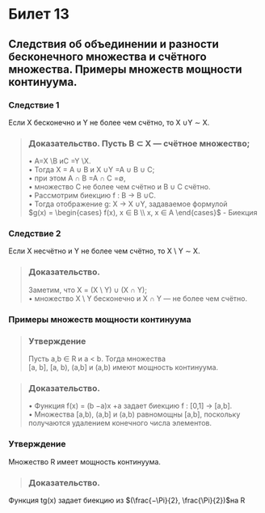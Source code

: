 # Билет 13

## Следствия об объединении и разности бесконечного множества и счётного множества. Примеры множеств мощности континуума.

### Следствие 1
 Если X бесконечно и Y не более чем счётно, то X ∪Y ∼ X.
 
> ###  Доказательство. Пусть B ⊂ X — счётное множество;
> • A=X \B иC =Y \X. \
> • Тогда X = A ∪ B и X ∪Y =A ∪ B ∪ C; \
> • при этом A ∩ B =A ∩ C =∅, \
> • множество C не более чем счётно и B ∪ C счётно. \
> • Рассмотрим биекцию f : B → B ∪C. \
> • Тогда отображение g: X → X ∪Y, задаваемое формулой \
> $g(x) = \begin{cases} f(x), x ∈ B \\ x, x ∈ A \end{cases}$ - Биекция 

### Следствие 2
Если X несчётно и Y не более чем счётно, то X \ Y ∼ X.
>### Доказательство. 
> Заметим, что X = (X \ Y) ∪ (X ∩ Y); \
> • множество X \ Y бесконечно и X ∩ Y — не более чем счётно.


### Примеры множеств мощности континуума
> ### Утверждение
> Пусть a,b ∈ R и a < b. Тогда множества \
> [a, b], [a, b), (a,b] и (a,b) имеют мощность континуума.

> ### Доказательство.
> • Функция f(x) = (b −a)x +a задает биекцию f : [0,1] → [a,b]. \
> • Множества [a,b), (a,b] и (a,b) равномощны [a,b], поскольку получаются удалением конечного числа элементов.

### Утверждение
 Множество R имеет мощность континуума.
>### Доказательство.
 Функция tg(x) задает биекцию из $(\frac{−\Pi}{2}, \frac{\Pi}{2})$на R